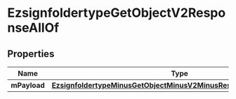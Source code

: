 
# EzsignfoldertypeGetObjectV2ResponseAllOf

## Properties
Name | Type | Description | Notes
------------ | ------------- | ------------- | -------------
**mPayload** | [**EzsignfoldertypeMinusGetObjectMinusV2MinusResponseMinusMPayload**](EzsignfoldertypeMinusGetObjectMinusV2MinusResponseMinusMPayload.md) |  | 



